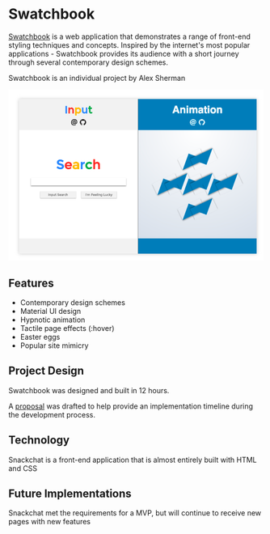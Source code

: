 # Swatchbook

[Swatchbook][swatchbook] is a web application that demonstrates a range of front-end styling techniques and concepts. Inspired by the internet's most popular applications - Swatchbook provides its audience with a short journey through several contemporary design schemes.

Swatchbook is an individual project by Alex Sherman

![Home page][homepage]

## Features

- Contemporary design schemes
- Material UI design
- Hypnotic animation
- Tactile page effects (:hover)
- Easter eggs
- Popular site mimicry

## Project Design

Swatchbook was designed and built in 12 hours.

A [proposal][proposal] was drafted to help provide an implementation timeline during the development process.

## Technology

Snackchat is a front-end application that is almost entirely built with HTML and CSS

## Future Implementations

Snackchat met the requirements for a MVP, but will continue to receive new pages with new features

[homepage]: ./pics/homepage.png
[swatchbook]: https://asherman-ca.github.io/
[proposal]: ./docs/proposal.md
